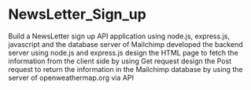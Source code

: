 # NewsLetter_Sign_up
Build a NewsLetter sign up API application using node.js, express.js, javascript and the database server of Mailchimp
developed the backend server using node.js and express.js
design the HTML page to fetch the information from the client side by using Get request
design the Post request to return the information in the Mailchimp database by using the server of openweathermap.org via API

